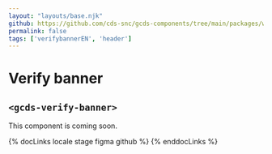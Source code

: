 ```yaml
---
layout: "layouts/base.njk"
github: https://github.com/cds-snc/gcds-components/tree/main/packages/web/src/components/gcds-verify-banner
permalink: false
tags: ['verifybannerEN', 'header']
---
```


<h1 class="mb-0">Verify banner</h1>
<h2 class="mt-0 mb-400"><code>&lt;gcds-verify-banner&gt;</code></h2>

This component is coming soon.

{% docLinks locale stage figma github %}
{% enddocLinks %}

<br/>
